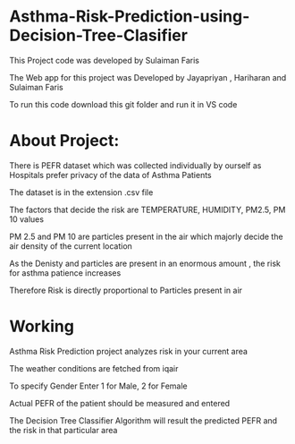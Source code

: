 # Asthma-Risk-Prediction-using-Decision-Tree-Clasifier
This Project code was developed by Sulaiman Faris

The Web app for this project was Developed by Jayapriyan , Hariharan and Sulaiman Faris

To run this code download this git folder and run it in VS code

# About Project:

There is PEFR dataset which was collected individually by ourself as Hospitals prefer privacy of the data of Asthma Patients

The dataset is in the extension .csv file 

The factors that decide the risk are TEMPERATURE, HUMIDITY, PM2.5, PM 10 values

PM 2.5 and PM 10 are particles present in the air which majorly decide the air density of the current location

As the Denisty and particles are present in an enormous amount , the risk for asthma patience increases

Therefore Risk is directly proportional to Particles present in air

# Working
Asthma Risk Prediction project analyzes risk in your current area

The weather conditions are fetched from iqair 

To specify Gender Enter 1 for Male, 2 for Female 

Actual PEFR of the patient should be measured and entered

The Decision Tree Classifier Algorithm will result the predicted PEFR and the risk in that particular area
